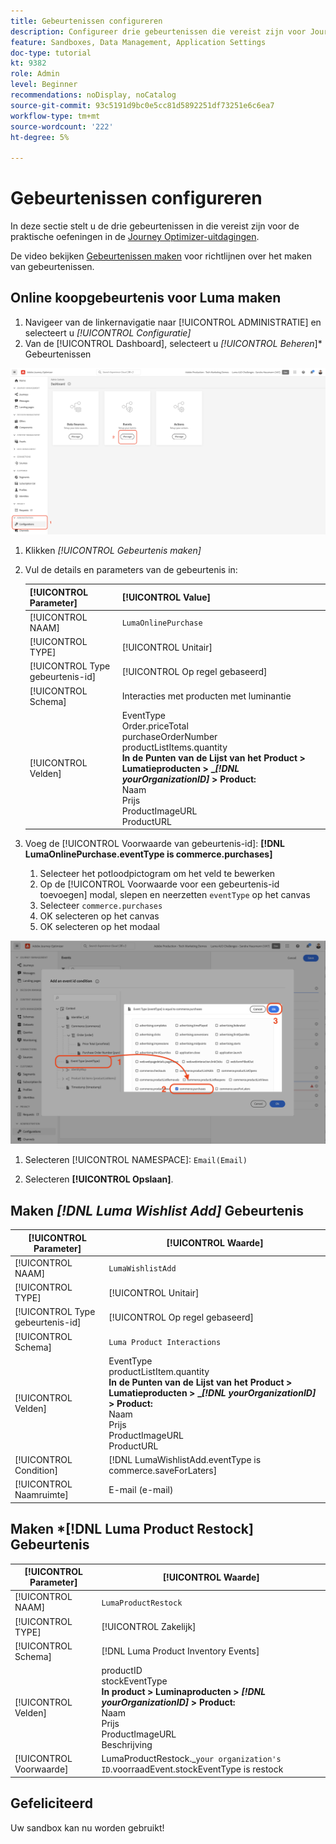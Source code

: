 ```yaml
---
title: Gebeurtenissen configureren
description: Configureer drie gebeurtenissen die vereist zijn voor Journey Optimizer Challenges
feature: Sandboxes, Data Management, Application Settings
doc-type: tutorial
kt: 9382
role: Admin
level: Beginner
recommendations: noDisplay, noCatalog
source-git-commit: 93c5191d9bc0e5cc81d5892251df73251e6c6ea7
workflow-type: tm+mt
source-wordcount: '222'
ht-degree: 5%

---
```



# Gebeurtenissen configureren

In deze sectie stelt u de drie gebeurtenissen in die vereist zijn voor de praktische oefeningen in de [Journey Optimizer-uitdagingen](/help/challenges/introduction-and-prerequisites.md).

De video bekijken [Gebeurtenissen maken](/help/set-up-journeys/create-events.md) voor richtlijnen over het maken van gebeurtenissen.

## Online koopgebeurtenis voor Luma maken

1. Navigeer van de linkernavigatie naar [!UICONTROL ADMINISTRATIE] en selecteert u *[!UICONTROL Configuratie]*
1. Van de [!UICONTROL Dashboard], selecteert u *[!UICONTROL Beheren*]* Gebeurtenissen

![Gebeurtenissen beheren](assets/create-events.png)

1. Klikken *[!UICONTROL Gebeurtenis maken]*
1. Vul de details en parameters van de gebeurtenis in:

   | [!UICONTROL Parameter] | [!UICONTROL Value] |
   |-------------|-----------|
   | [!UICONTROL NAAM] | `LumaOnlinePurchase` |
   | [!UICONTROL TYPE] | [!UICONTROL Unitair] |
   | [!UICONTROL Type gebeurtenis-id] | [!UICONTROL Op regel gebaseerd] |
   | [!UICONTROL Schema] | Interacties met producten met luminantie |
   | [!UICONTROL Velden] | EventType <br>Order.priceTotal<br>purchaseOrderNumber<br>productListItems.quantity<br><b>In de Punten van de Lijst van het Product > Lumatieproducten > _*[!DNL yourOrganizationID]* > Product:</b> <br> Naam<br>Prijs<br>ProductImageURL<br>ProductURL |

1. Voeg de [!UICONTROL Voorwaarde van gebeurtenis-id]: **[!DNL LumaOnlinePurchase.eventType is commerce.purchases]**

   1. Selecteer het potloodpictogram om het veld te bewerken
   2. Op de [!UICONTROL Voorwaarde voor een gebeurtenis-id toevoegen] modal, slepen en neerzetten `eventType` op het canvas
   3. Selecteer `commerce.purchases`
   4. OK selecteren op het canvas
   5. OK selecteren op het modaal

![Gebeurtenisvoorwaarde toevoegen](/help/tutorial-configure-a-training-sandbox/assets/Event-lumaOnlinePurchase-condition-1.png)

1. Selecteren [!UICONTROL NAMESPACE]: `Email(Email)`

1. Selecteren **[!UICONTROL Opslaan]**.

## Maken *[!DNL Luma Wishlist Add]* Gebeurtenis

| [!UICONTROL Parameter] | [!UICONTROL Waarde] |
|-------------|-----------|
| [!UICONTROL NAAM] | `LumaWishlistAdd` |
| [!UICONTROL TYPE] | [!UICONTROL Unitair] |
| [!UICONTROL Type gebeurtenis-id] | [!UICONTROL Op regel gebaseerd] |
| [!UICONTROL Schema] | `Luma Product Interactions` |
| [!UICONTROL Velden] | EventType<br>productListItem.quantity<br><b>In de Punten van de Lijst van het Product > Lumatieproducten > _*[!DNL yourOrganizationID]* > Product:</b> <br>Naam<br>Prijs<br> ProductImageURL<br>ProductURL |
| [!UICONTROL Condition] | [!DNL LumaWishlistAdd.eventType is commerce.saveForLaters] |
| [!UICONTROL Naamruimte] | E-mail (e-mail) |

## Maken *[!DNL Luma Product Restock] Gebeurtenis

| [!UICONTROL Parameter] | [!UICONTROL Waarde] |
|-------------|-----------|
| [!UICONTROL NAAM] | `LumaProductRestock` |
| [!UICONTROL TYPE] | [!UICONTROL Zakelijk] |
| [!UICONTROL Schema] | [!DNL Luma Product Inventory Events] |
| [!UICONTROL Velden] | productID <br> stockEventType<br><b>In product > Luminaproducten > *[!DNL yourOrganizationID]* > Product:</b> <br>Naam<br>Prijs<br> ProductImageURL<br>Beschrijving |
| [!UICONTROL Voorwaarde] | LumaProductRestock._`your organization's ID`.voorraadEvent.stockEventType is restock |

## Gefeliciteerd

Uw sandbox kan nu worden gebruikt!
